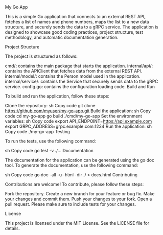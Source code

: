 My Go App

This is a simple Go application that connects to an external REST API, fetches a list of names and phone numbers, maps the list to a new data structure, and securely sends the data to a gRPC service. The application is designed to showcase good coding practices, project structure, test methodology, and automatic documentation generation.

Project Structure

The project is structured as follows:

cmd/: contains the main package that starts the application.
internal/api/: contains the APIClient that fetches data from the external REST API.
internal/model/: contains the Person model used in the application.
internal/service/: contains the Service that securely sends data to the gRPC service.
config.go: contains the configuration loading code.
Build and Run

To build and run the application, follow these steps:

Clone the repository:
sh
Copy code
git clone https://github.com/myuser/my-go-app.git
Build the application:
sh
Copy code
cd my-go-app
go build ./cmd/my-go-app
Set the environment variables:
sh
Copy code
export API_ENDPOINT=https://api.example.com
export GRPC_ADDRESS=grpc.example.com:1234
Run the application:
sh
Copy code
./my-go-app
Testing

To run the tests, use the following command:

sh
Copy code
go test -v ./...
Documentation

The documentation for the application can be generated using the go doc tool. To generate the documentation, use the following command:

sh
Copy code
go doc -all -u -html -dir ./ > docs.html
Contributing

Contributions are welcome! To contribute, please follow these steps:

Fork the repository.
Create a new branch for your feature or bug fix.
Make your changes and commit them.
Push your changes to your fork.
Open a pull request.
Please make sure to include tests for your changes.

License

This project is licensed under the MIT License. See the LICENSE file for details.